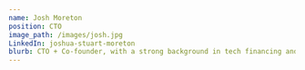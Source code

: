 ```yaml
---
name: Josh Moreton
position: CTO
image_path: /images/josh.jpg
LinkedIn: joshua-stuart-moreton
blurb: CTO + Co-founder, with a strong background in tech financing and years of experience in cyber security industry.
---
```

